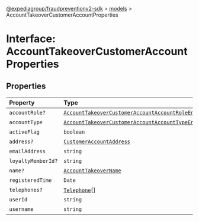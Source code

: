 [@expediagroup/fraudpreventionv2-sdk](../../index.md) > [models](../index.md) > AccountTakeoverCustomerAccountProperties

# Interface: AccountTakeoverCustomerAccountProperties

## Properties

| Property | Type | Description | Source |
| :------ | :------ | :------ | :------ |
| `accountRole?` | [`AccountTakeoverCustomerAccountAccountRoleEnum`](../type-aliases/AccountTakeoverCustomerAccountAccountRoleEnum.md) | - | models/AccountTakeoverCustomerAccount.ts:121 |
| `accountType` | [`AccountTakeoverCustomerAccountAccountTypeEnum`](../type-aliases/AccountTakeoverCustomerAccountAccountTypeEnum.md) | - | models/AccountTakeoverCustomerAccount.ts:120 |
| `activeFlag` | `boolean` | - | models/AccountTakeoverCustomerAccount.ts:128 |
| `address?` | [`CustomerAccountAddress`](../classes/CustomerAccountAddress.md) | - | models/AccountTakeoverCustomerAccount.ts:126 |
| `emailAddress` | `string` | - | models/AccountTakeoverCustomerAccount.ts:124 |
| `loyaltyMemberId?` | `string` | - | models/AccountTakeoverCustomerAccount.ts:129 |
| `name?` | [`AccountTakeoverName`](../classes/AccountTakeoverName.md) | - | models/AccountTakeoverCustomerAccount.ts:122 |
| `registeredTime` | `Date` | - | models/AccountTakeoverCustomerAccount.ts:127 |
| `telephones?` | [`Telephone`](../classes/Telephone.md)[] | - | models/AccountTakeoverCustomerAccount.ts:125 |
| `userId` | `string` | - | models/AccountTakeoverCustomerAccount.ts:119 |
| `username` | `string` | - | models/AccountTakeoverCustomerAccount.ts:123 |
